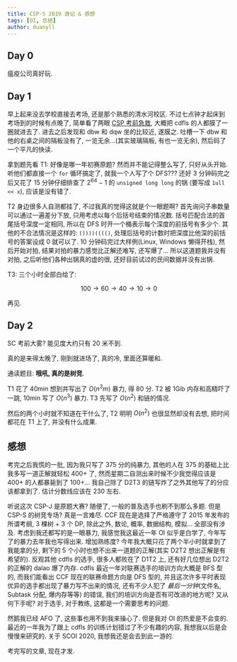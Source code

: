 ```yaml
---
title: CSP-S 2019 游记 & 感想
tags: [OI, 总结]
author: duanyll
---
```


## Day 0

瘟疫公司真好玩.

## Day 1

早上起来没去学校直接去考场, 还是那个熟悉的清水河校区. 不过七点钟才起床到考场到的时候有点晚了, 简单看了两眼 [CSP 考前急救](/2019/11/15/CSP-Rescue.html), 大概把 cdfls 的人都膜了一圈就进去了. 进去之后发现和 dbw 和 dqw 坐的比较近, 遂膜之. 吐槽一下 dbw 和他的右桌之间的隔板没有了, 一览无余...(其实玻璃隔板, 有也一览无余), 然后码了一个平凡的快读.

拿到题先看 T1: 好像是哪一年初赛原题? 然而并不能记得整么写了, 只好从头开始. 听他们都直接一个 `for` 循环搞定了, 就我一个人写了个 DFS??? 还好 3 分钟码完之后又花了 15 分钟仔细排查了 $2^{64}-1$ 的 `unsigned long long` 的锅 (要写成 `1ull << x`), 应该是没有错了.

T2 身边很多人自测都挂了, 不过我真的觉得这就是个一眼题啊? 首先询问子串数量可以通过一遍差分下放, 只用考虑以每个后括号结束的情况数. 括号匹配合法的首尾括号深度一定相同, 所以在 DFS 时开一个桶表示每个深度的前括号有多少个. 其他的不合法情况是这样的: `())))(((()`, 处理后括号的计数时把深度比他深的前括号的答案设成 0 就可以了. 10 分钟码完过大样例(Linux, Windows 懒得开栈), 然后开始对拍, 结果对拍的暴力感觉比正解还难写, 还写爆了... 所以这道题我并没有对拍, 之后听他们各种出锅真的虚的很, 还好目前试过的民间数据并没有出锅. 

T3: 三个小时全部白给了:

$$
100\rightarrow60\rightarrow40\rightarrow10\rightarrow0
$$

再见.

## Day 2

SC 考前大雾? 能见度大约只有 20 米不到.

真的是来得太晚了, 刚到就进场了, 真的冷, 里面还算暖和.

通读题目: **哦吼, 真的是树竞**.

T1 花了 40min 想到并写出了 $O(n^3m)$ 暴力, 得 80 分. T2 被 1Gib 内存和高精吓了一跳, 10min 写了 $O(n^3)$ 暴力. T3 先写了 $O(n^2)$ 和链的情况.

然后的两个小时就不知道在干什么了, T2 明明 $O(n^2)$ 也很显然却没有去想, 把时间都花在 T1 上了, 并没有什么成果.

## 感想

考完之后我慌的一批, 因为我只写了 375 分的纯暴力, 其他的人在 375 的基础上比我多写一道正解就轻松 400+ 了, 然而星期二自测出来时候不少我觉得应该是 400+ 的人都暴毙到了 100+... 我自己除了 D2T3 的链写炸了之外其他写了的分应该都拿到了. 估计分数线应该在 230 左右.

听说这次 CSP-J 是原题大赛? 随便了, 一般的普及选手也刷不到那么多题. 但是 CSP-S 的树竞专场? 真是一言难尽. CCF 现在是选择了严格遵守了 2015 年发布的所谓考纲, 3 棵树 + 3 个 DP, 除此之外, 数论, 概率, 数据结构, 模拟... 全部没有涉及. 考虑到我还都写的是一眼暴力, 我感觉我这最近一年 OI 似乎是白学了, 今年写了的暴力去年我也写得出来. 增加熟练度? 今年我大概只花了两个半小时就拿到了我能拿的分, 剩下的 5 个小时也想不出来一道题的正解(其实 D2T2 想出正解是有希望的). 反观其他 cdfls 的选手, 很多人都败在了 D1T2 上, 还有好几位想出 D2T2 的正解的 dalao 爆了内存. cdfls 最近一年对联赛选手的培训方向大概是 BFS 型的, 而我们能看出 CCF 现在的联赛命题方向是 DFS 型的, 并且这次许多平时表现优异的选手都出现了暴力写不出来的情况, 还有不少人犯了 _最后一分钟_(文件名, Subtask 分配, 爆内存等等) 的错误, 我们的培训方向是否有可改进的地方呢? 又从何下手呢? 对于选手, 对于教练, 这都是一个需要思考的问题.

然鹅我已经 AFO 了, 这些事也用不到我来操心了. 但是我对 OI 的热爱是不会变的. 最近的一年我为了跟上 cdfls 的训练计划错过了不少有趣的内容, 我想我以后是会慢慢来研究的. 关于 SCOI 2020, 我想我还是会去到此一游的.

考完写的文章, 现在才发.